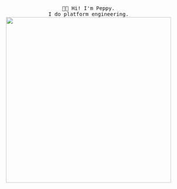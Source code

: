 <p align="center">
  <samp>
    👋🏾 Hi! I'm Peppy.
    <br>I do platform engineering.
  </samp>
  </br>
  <img src="https://i.imgur.com/R6vISvd.png" width="450px">
</p>
